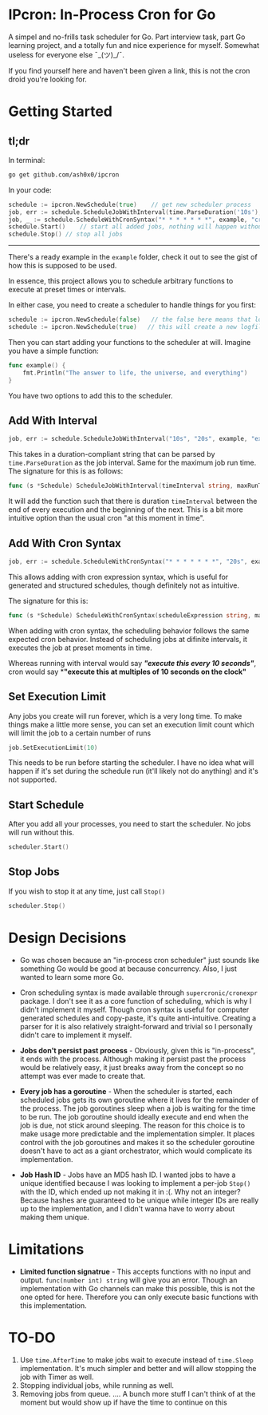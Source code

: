 # IPcron: In-Process Cron for Go

A simpel and no-frills task scheduler for Go. Part interview task, part Go learning project, and a totally fun and nice experience for myself. Somewhat useless for everyone else ¯\_(ツ)_/¯. 

If you find yourself here and haven't been given a link, this is not the cron droid you're looking for.

# Getting Started

## tl;dr
In terminal:
```bash
go get github.com/ash0x0/ipcron
```

In your code:
```GO
schedule := ipcron.NewSchedule(true)    // get new scheduler process
job, err := schedule.ScheduleJobWithInterval(time.ParseDuration('10s'), example, "exampleJob")  // add a job with a simple time interval
job, _ := schedule.ScheduleWithCronSyntax("* * * * * * *", example, "cronExample")  // add a job with cron syntax
schedule.Start()    // start all added jobs, nothing will happen without this
schedule.Stop() // stop all jobs
```
---

There's a ready example in the `example` folder, check it out to see the gist of how this is supposed to be used.

In essence, this project allows you to schedule arbitrary functions to execute at preset times or intervals.

In either case, you need to create a scheduler to handle things for you first:
```Go
schedule := ipcron.NewSchedule(false)   // the false here means that logging won't be redirected to fil
schedule := ipcron.NewSchedule(true)   // this will create a new logfile and direct all logs there
```

Then you can start adding your functions to the scheduler at will. Imagine you have a simple function:
```Go
func example() {
    fmt.Println("The answer to life, the universe, and everything")
}
```

You have two options to add this to the scheduler. 

## Add With Interval
```Go
job, err := schedule.ScheduleJobWithInterval("10s", "20s", example, "example")
```

This takes in a duration-compliant string that can be parsed by `time.ParseDuration` as the job interval. Same for the maximum job run time. The signature for this is as follows:

```Go
func (s *Schedule) ScheduleJobWithInterval(timeInterval string, maxRunTime string, job func(), jobName string) (*Job, error)
```

It will add the function such that there is duration `timeInterval` between the end of every execution and the beginning of the next. This is a bit more intuitive option than the usual cron "at this moment in time".

## Add With Cron Syntax
```Go
job, err := schedule.ScheduleWithCronSyntax("* * * * * * *", "20s", example, "example")
```

This allows adding with cron expression syntax, which is useful for generated and structured schedules, though definitely not as 
intuitive.

The signature for this is:
```Go
func (s *Schedule) ScheduleWithCronSyntax(scheduleExpression string, maxRunTime string, job func(), jobName string) (*Job, error)
```

When adding with cron syntax, the scheduling behavior follows the same expected cron behavior. Instead of scheduling jobs at difinite intervals, it executes the job at preset moments in time.

Whereas running with interval would say ***"execute this every 10 seconds"***, cron would say ***"execute this at multiples of 10 seconds on the clock"**

## Set Execution Limit

Any jobs you create will run forever, which is a very long time. To make things make a little more sense, you can set an execution limit count which will limit the job to a certain number of runs
```Go
job.SetExecutionLimit(10)
```
This needs to be run before starting the scheduler. I have no idea what will happen if it's set during the schedule run (it'll likely not do anything) and it's not supported.

## Start Schedule
After you add all your processes, you need to start the scheduler. No jobs will run without this.
```Go
scheduler.Start()
```

## Stop Jobs
If you wish to stop it at any time, just call `Stop()`
```Go
scheduler.Stop()
```

# Design Decisions

- Go was chosen because an "in-process cron scheduler" just sounds like something Go would be good at because concurrency. Also, I just wanted to learn some more Go.

- Cron scheduling syntax is made available through `supercronic/cronexpr` package. I don't see it as a core function of scheduling, which is why I didn't implement it myself. Though cron syntax is useful for computer generated schedules and copy-paste, it's quite anti-intuitive. Creating a parser for it is also relatively straight-forward and trivial so I personally didn't care to implement it myself.

- **Jobs don't persist past process** - Obviously, given this is "in-process", it ends with the process. Although making it persist past the process would be relatively easy, it just breaks away from the concept so no attempt was ever made to create that.

- **Every job has a goroutine** - When the scheduler is started, each scheduled jobs gets its own goroutine where it lives for the remainder of the process. The job goroutines sleep when a job is waiting for the time to be run. The job goroutine should ideally execute and end when the job is due, not stick around sleeping. The reason for this choice is to make usage more predictable and the implementation simpler. It places control with the job goroutines and makes it so the scheduler goroutine doesn't have to act as a giant orchestrator, which would complicate its implementation.

- **Job Hash ID** - Jobs have an MD5 hash ID. I wanted jobs to have a unique identified because I was looking to implement a per-job `Stop()` with the ID, which ended up not making it in :(. Why not an integer? Because hashes are guaranteed to be unique while integer IDs are really up to the implementation, and I didn't wanna have to worry about making them unique.

# Limitations

- **Limited function signatrue** - This accepts functions with no input and output. `func(number int) string` will give you an error. Though an implementation with Go channels can make this possible, this is not the one opted for here. Therefore you can only execute basic functions with this implementation.

# TO-DO

1. Use `time.AfterTime` to make jobs wait to execute instead of `time.Sleep` implementation. It's much simpler and better and will allow stopping the job with Timer as well.
2. Stopping individual jobs, while running as well.
3. Removing jobs from queue.
.... A bunch more stuff I can't think of at the moment but would show up if have the time to continue on this